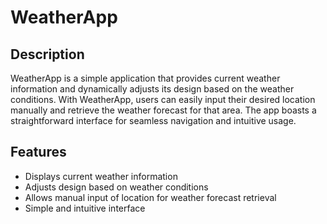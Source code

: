 # WeatherApp

## Description
WeatherApp is a simple application that provides current weather information and dynamically adjusts its design based on the weather conditions. With WeatherApp, users can easily input their desired location manually and retrieve the weather forecast for that area. The app boasts a straightforward interface for seamless navigation and intuitive usage.

## Features
- Displays current weather information
- Adjusts design based on weather conditions
- Allows manual input of location for weather forecast retrieval
- Simple and intuitive interface

